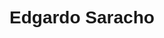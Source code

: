 # Edgardo Saracho

<!DOCTYPE html>
<html lang="en">
<head>
    <meta charset="UTF-8">
    <title>Divs Flotantes</title>
    <style>
        /* Estilos generales */
        body {
            font-family: Arial, sans-serif;
            display: flex;
            justify-content: space-between;
            align-items: center;
            height: 100vh;
            padding: 20px;
        }

        /* Estilos del div izquierdo */
        .left-div {
            flex: 1;
            padding-right: 20px;
        }

        /* Estilo para el botón dentro del div izquierdo */
        .left-div button {
            width: 126px;
            height: 42px;
            background: #59C999;
            border-radius: 26px;
            opacity: 1;
            border: none;
            color: white;
            font-size: 16px;
            cursor: pointer;
        }

        /* Estilos del div derecho */
        .right-div {
            width: 126px;
            height: 42px;
            display: flex;
            justify-content: center;
            align-items: center;
        }

        /* Estilo para la imagen dentro del div derecho */
        .right-div img {
            max-width: 100%;
            max-height: 100%;
        }
    </style>
</head>
<body>
    <!-- Div izquierdo con texto y botón -->
    <div class="left-div">
        <p>Texto del div izquierdo aquí.</p>
        <button onclick="window.location.href='tu_pagina_web.html'">Portfolio</button>
    </div>

    <!-- Div derecho con imagen -->
    <div class="right-div">
        <img src="ruta/a/tu/imagen.jpg" alt="Imagen" />
    </div>
</body>
</html>

